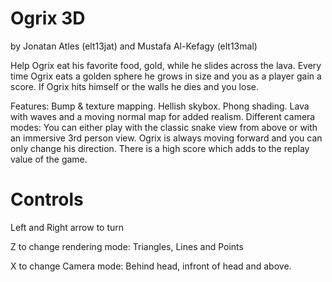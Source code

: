 # Ogrix 3D
by Jonatan Atles (elt13jat) and Mustafa Al-Kefagy (elt13mal)

Help Ogrix eat his favorite food, gold, while he slides across the lava.
Every time Ogrix eats a golden sphere he grows in size and you as a player gain a score.
If Ogrix hits himself or the walls he dies and you lose.

Features:
Bump & texture mapping.
Hellish skybox.
Phong shading.
Lava with waves and a moving normal map for added realism.
Different camera modes: You can either play with the classic snake view from above or with an immersive 3rd person view.
Ogrix is always moving forward and you can only change his direction.
There is a high score which adds to the replay value of the game.

# Controls 
Left and Right arrow to turn

Z to change rendering mode: Triangles, Lines and Points

X to change Camera mode: Behind head, infront of head and above. 

